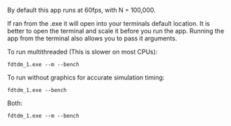 By default this app runs at 60fps, with N = 100,000.

If ran from the .exe it will open into your terminals default location. It is better to open the terminal and scale it before you run the app. Running the app from the terminal also allows you to pass it arguments.

To run multithreaded (This is slower on most CPUs):
```pwsh
fdtdm_1.exe --m --bench
```

To run without graphics for accurate simulation timing:
```pwsh
fdtdm_1.exe --bench
```

Both:
```pwsh
fdtdm_1.exe --m --bench
```
